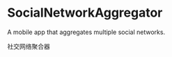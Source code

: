 SocialNetworkAggregator
=======================

A mobile app that aggregates multiple social networks.

社交网络聚合器

